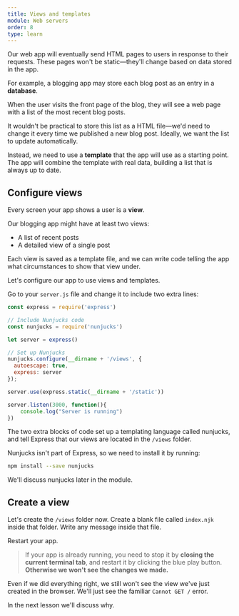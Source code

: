 ```yaml
---
title: Views and templates
module: Web servers
order: 8
type: learn
---
```


Our web app will eventually send HTML pages to users in response to their requests. These pages won't be static—they'll change based on data stored in the app.

For example, a blogging app may store each blog post as an entry in a **database**.

When the user visits the front page of the blog, they will see a web page with a list of the most recent blog posts.

It wouldn't be practical to store this list as a HTML file—we'd need to change it every time we published a new blog post. Ideally, we want the list to update automatically.

Instead, we need to use a **template** that the app will use as a starting point. The app will combine the template with real data, building a list that is always up to date.


## Configure views

Every screen your app shows a user is a **view**.

Our blogging app might have at least two views:

- A list of recent posts
- A detailed view of a single post

Each view is saved as a template file, and we can write code telling the app what circumstances to show that view under.

Let's configure our app to use views and templates.

Go to your `server.js` file and change it to include two extra lines:

```javascript
const express = require('express')

// Include Nunjucks code
const nunjucks = require('nunjucks')

let server = express()

// Set up Nunjucks
nunjucks.configure(__dirname + '/views', {
  autoescape: true,
  express: server
});

server.use(express.static(__dirname + '/static'))

server.listen(3000, function(){
    console.log("Server is running")
})
```

The two extra blocks of code set up a templating language called nunjucks, and tell Express that our views are located in the `/views` folder.

Nunjucks isn't part of Express, so we need to install it by running:

```bash
npm install --save nunjucks
```

We'll discuss nunjucks later in the module.

## Create a view

Let's create the `/views` folder now. Create a blank file called `index.njk` inside that folder. Write any message inside that file.

Restart your app.

> If your app is already running, you need to stop it by **closing the current terminal tab**, and restart it by clicking the blue play button. **Otherwise we won't see the changes we made.**

Even if we did everything right, we still won't see the view we've just created in the browser. We'll just see the familiar `Cannot GET /` error.

In the next lesson we'll discuss why.
